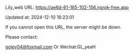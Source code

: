 Lily_web URL: https://ae6d-61-165-102-156.ngrok-free.app

Updated at: 2024-12-10 16:23:01

If you cannot open this URL, the server might be down.

Please contact: 

goley04@foxmail.com Or Wechat:GL_yeaH
